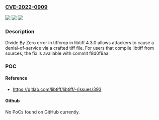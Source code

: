 ### [CVE-2022-0909](https://cve.mitre.org/cgi-bin/cvename.cgi?name=CVE-2022-0909)
![](https://img.shields.io/static/v1?label=Product&message=libtiff&color=blue)
![](https://img.shields.io/static/v1?label=Version&message=n%2Fa&color=blue)
![](https://img.shields.io/static/v1?label=Vulnerability&message=Divide%20by%20zero%20in%20libtiff&color=brighgreen)

### Description

Divide By Zero error in tiffcrop in libtiff 4.3.0 allows attackers to cause a denial-of-service via a crafted tiff file. For users that compile libtiff from sources, the fix is available with commit f8d0f9aa.

### POC

#### Reference
- https://gitlab.com/libtiff/libtiff/-/issues/393

#### Github
No PoCs found on GitHub currently.

